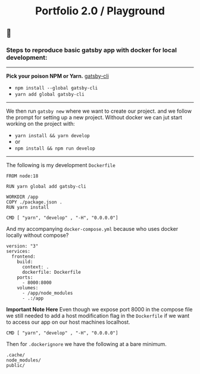 
<h1 align="center">
  Portfolio 2.0 / Playground
</h1>

## 🚀 

### Steps to reproduce basic gatsby app with docker for local development:
---
**Pick your poison NPM or Yarn.** [gatsby-cli](https://www.gatsbyjs.com/docs/reference/gatsby-cli)
- `npm install --global gatsby-cli` 
- `yarn add global gatsby-cli`
---

We then run `gatsby new` where we want to create our project. and we follow the prompt for setting up a new project.
Without docker we can jut start working on the project with:
- `yarn install && yarn develop`
- or
- `npm install && npm run develop`
---
The following is my development `Dockerfile`
```
FROM node:18

RUN yarn global add gatsby-cli

WORKDIR /app
COPY ./package.json .
RUN yarn install

CMD [ "yarn", "develop" , "-H", "0.0.0.0"]
```
And my accompanying `docker-compose.yml` because who uses docker locally without compose?

```
version: "3"
services:
  frontend:
    build:
      context: .
      dockerfile: Dockerfile
    ports:
      - 8000:8000
    volumes:
      - /app/node_modules
      - .:/app
```

**Important Note Here**
Even though we expose port 8000 in the compose file we still needed to add a host modification flag in the `Dockerfile` if we want to access our app on our host machines localhost.
```
CMD [ "yarn", "develop" , "-H", "0.0.0.0"]
```

Then for `.dockerignore` we have the following at a bare minimum.
```
.cache/
node_modules/
public/
```